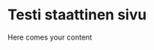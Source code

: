 # Testi staattinen sivu
<!-- date: 2022-11-12 22:00:00 -->
<!-- tags: testi,testi2 -->
Here comes your content

